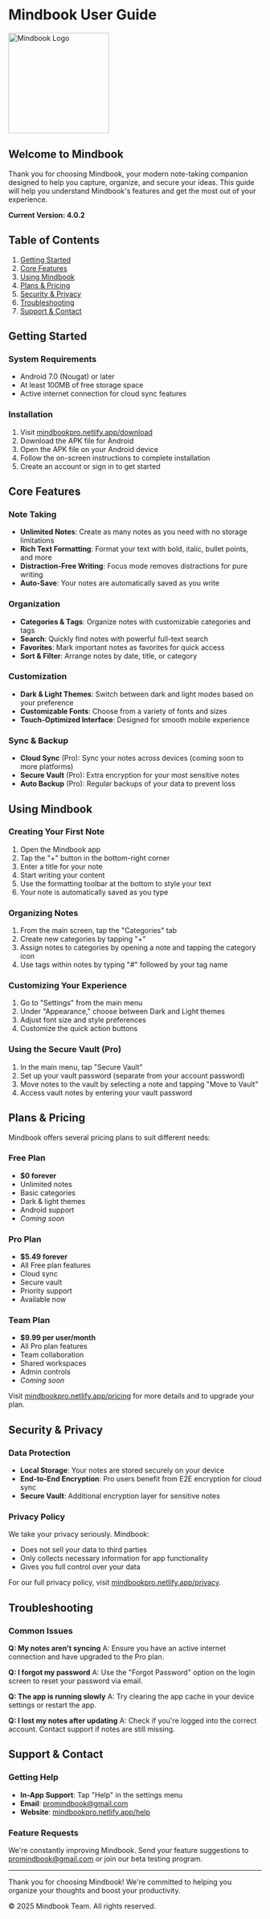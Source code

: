 # Mindbook User Guide

<img src="assets/icon.png" alt="Mindbook Logo" width="200"/>

## Welcome to Mindbook

Thank you for choosing Mindbook, your modern note-taking companion designed to help you capture, organize, and secure your ideas. This guide will help you understand Mindbook's features and get the most out of your experience.

**Current Version: 4.0.2**

## Table of Contents

1. [Getting Started](#getting-started)
2. [Core Features](#core-features)
3. [Using Mindbook](#using-mindbook)
4. [Plans & Pricing](#plans--pricing)
5. [Security & Privacy](#security--privacy)
6. [Troubleshooting](#troubleshooting)
7. [Support & Contact](#support--contact)

## Getting Started

### System Requirements

- Android 7.0 (Nougat) or later
- At least 100MB of free storage space
- Active internet connection for cloud sync features

### Installation

1. Visit [mindbookpro.netlify.app/download](https://mindbookpro.netlify.app/download)
2. Download the APK file for Android
3. Open the APK file on your Android device
4. Follow the on-screen instructions to complete installation
5. Create an account or sign in to get started

## Core Features

### Note Taking

- **Unlimited Notes**: Create as many notes as you need with no storage limitations
- **Rich Text Formatting**: Format your text with bold, italic, bullet points, and more
- **Distraction-Free Writing**: Focus mode removes distractions for pure writing
- **Auto-Save**: Your notes are automatically saved as you write

### Organization

- **Categories & Tags**: Organize notes with customizable categories and tags
- **Search**: Quickly find notes with powerful full-text search
- **Favorites**: Mark important notes as favorites for quick access
- **Sort & Filter**: Arrange notes by date, title, or category

### Customization

- **Dark & Light Themes**: Switch between dark and light modes based on your preference
- **Customizable Fonts**: Choose from a variety of fonts and sizes
- **Touch-Optimized Interface**: Designed for smooth mobile experience

### Sync & Backup

- **Cloud Sync** (Pro): Sync your notes across devices (coming soon to more platforms)
- **Secure Vault** (Pro): Extra encryption for your most sensitive notes
- **Auto Backup** (Pro): Regular backups of your data to prevent loss

## Using Mindbook

### Creating Your First Note

1. Open the Mindbook app
2. Tap the "+" button in the bottom-right corner
3. Enter a title for your note
4. Start writing your content
5. Use the formatting toolbar at the bottom to style your text
6. Your note is automatically saved as you type

### Organizing Notes

1. From the main screen, tap the "Categories" tab
2. Create new categories by tapping "+"
3. Assign notes to categories by opening a note and tapping the category icon
4. Use tags within notes by typing "#" followed by your tag name

### Customizing Your Experience

1. Go to "Settings" from the main menu
2. Under "Appearance," choose between Dark and Light themes
3. Adjust font size and style preferences
4. Customize the quick action buttons

### Using the Secure Vault (Pro)

1. In the main menu, tap "Secure Vault"
2. Set up your vault password (separate from your account password)
3. Move notes to the vault by selecting a note and tapping "Move to Vault"
4. Access vault notes by entering your vault password

## Plans & Pricing

Mindbook offers several pricing plans to suit different needs:

### Free Plan

- **$0 forever**
- Unlimited notes
- Basic categories
- Dark & light themes
- Android support
- _Coming soon_

### Pro Plan

- **$5.49 forever**
- All Free plan features
- Cloud sync
- Secure vault
- Priority support
- Available now

### Team Plan

- **$9.99 per user/month**
- All Pro plan features
- Team collaboration
- Shared workspaces
- Admin controls
- _Coming soon_

Visit [mindbookpro.netlify.app/pricing](https://mindbookpro.netlify.app/pricing) for more details and to upgrade your plan.

## Security & Privacy

### Data Protection

- **Local Storage**: Your notes are stored securely on your device
- **End-to-End Encryption**: Pro users benefit from E2E encryption for cloud sync
- **Secure Vault**: Additional encryption layer for sensitive notes

### Privacy Policy

We take your privacy seriously. Mindbook:

- Does not sell your data to third parties
- Only collects necessary information for app functionality
- Gives you full control over your data

For our full privacy policy, visit [mindbookpro.netlify.app/privacy](https://mindbookpro.netlify.app/privacy).

## Troubleshooting

### Common Issues

**Q: My notes aren't syncing**
A: Ensure you have an active internet connection and have upgraded to the Pro plan.

**Q: I forgot my password**
A: Use the "Forgot Password" option on the login screen to reset your password via email.

**Q: The app is running slowly**
A: Try clearing the app cache in your device settings or restart the app.

**Q: I lost my notes after updating**
A: Check if you're logged into the correct account. Contact support if notes are still missing.

## Support & Contact

### Getting Help

- **In-App Support**: Tap "Help" in the settings menu
- **Email**: promindbook@gmail.com
- **Website**: [mindbookpro.netlify.app/help](https://mindbookpro.netlify.app/help)

### Feature Requests

We're constantly improving Mindbook. Send your feature suggestions to promindbook@gmail.com or join our beta testing program.

---

Thank you for choosing Mindbook! We're committed to helping you organize your thoughts and boost your productivity.

© 2025 Mindbook Team. All rights reserved.
